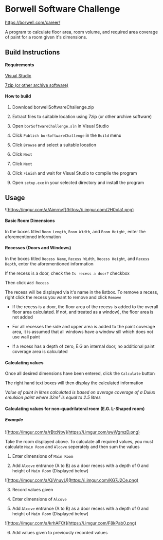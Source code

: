 # Borwell Software Challenge

https://borwell.com/career/

A program to calculate floor area, room volume, and required area coverage of paint for a room given it's dimensions.

## Build Instructions

#### Requirements

[Visual Studio](https://visualstudio.microsoft.com/downloads/)

[7zip (or other archive software)](https://www.7-zip.org/download.html)

#### How to build

1. Download borwellSoftwareChallenge.zip

2. Extract files to suitable location using 7zip (or other archive software)

3. Open `borSoftwareChallenge.sln` in Visual Studio

4. Click `Publish borSoftwareChallenge` in the `Build` menu

5. Click `Browse` and select a suitable location

6. Click `Next`

7. Click `Next` 

8. Click `Finish` and wait for Visual Studio to compile the program

9. Open `setup.exe` in your selected directory and install the program

## Usage

![https://imgur.com/a/Aimrnyf](https://i.imgur.com/2H0oIa1.png)

#### Basic Room Dimensions

In the boxes titled `Room Length`, `Room Width`, and `Room Height`, enter the aforementioned information

#### Recesses (Doors and Windows)

In the boxes titled `Recess Name`, `Recess Width`, `Recess Height`, and `Recess Depth`, enter the aforementioned information

If the recess is a door, check the `Is recess a door?` checkbox

Then click `Add Recess`

The recess will be displayed via it's name in the listbox. To remove a recess, right click the recess you want to remove and click `Remove`

- If the recess is a door, the floor area of the recess is added to the overall floor area calculated. If not, and treated as a window), the floor area is not added

- For all recesses the side and upper area is added to the paint coverage area, it is assumed that all windows have a window sill which does not use wall paint

- If a recess has a depth of zero, E.G an internal door, no additional paint coverage area is calculated

#### Calculating values

Once all desired dimensions have been entered, click the `Calculate` button

The right hand text boxes will then display the calculated information

*Value of paint in litres calculated is based on average coverage of a Dulux emulsion paint where 32m² is equal to 2.5 litres*

#### Calculating values for non-quadrilateral room (E.G. L-Shaped room)

##### Example

![https://imgur.com/a/rBtcNtw](https://i.imgur.com/swWgmzD.png)

Take the room displayed above. To calculate all required values, you must calculate `Main Room` and `Alcove` seperately and then sum the values

1. Enter dimensions of `Main Room`

2. Add `Alcove` entrance (A to B) as a door recess with a depth of 0 and height of `Main Room` (Displayed below)

![https://imgur.com/a/QiVnuvU](https://i.imgur.com/KG7J2Ce.png)

3. Record values given

4. Enter dimensions of `Alcove`

5. Add `Alcove` entrance (A to B) as a door recess with a depth of 0 and height of `Main Room` (Displayed below)

![https://imgur.com/a/krhAFCt](https://i.imgur.com/F8kPab0.png)

6. Add values given to previously recorded values




